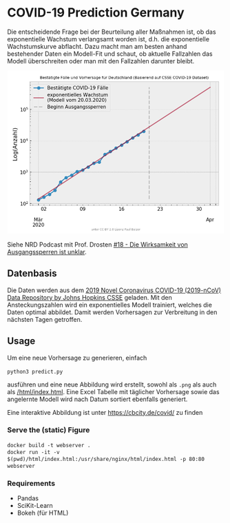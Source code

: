 # COVID-19 Prediction Germany

Die entscheidende Frage bei der Beurteilung aller Maßnahmen ist, ob das exponentielle Wachstum verlangsamt worden ist, d.h. die exponentielle Wachstumskurve abflacht. Dazu macht man am besten anhand bestehender Daten ein Modell-Fit und schaut, ob aktuelle Fallzahlen das Modell überschreiten oder man mit den Fallzahlen darunter bleibt.

![Vorhersage](2020-03-20-Germany-Covid19-Prediction.png)

Siehe NRD Podcast mit Prof. Drosten [#18 - Die Wirksamkeit von Ausgangssperren ist unklar](https://www.ndr.de/nachrichten/info/18-Coronavirus-Update-Die-Wirksamkeit-von-Ausgangssperren-ist-unklar,podcastcoronavirus148.html).

## Datenbasis

Die Daten werden aus dem [2019 Novel Coronavirus COVID-19 (2019-nCoV) Data Repository by Johns Hopkins CSSE](https://github.com/CSSEGISandData/COVID-19) geladen. Mit den Ansteckungszahlen wird ein exponentielles Modell trainiert, welches die Daten optimal abbildet. Damit werden Vorhersagen zur Verbreitung in den nächsten Tagen getroffen.

## Usage

Um eine neue Vorhersage zu generieren, einfach

`python3 predict.py`

ausführen und eine neue Abbildung wird erstellt, sowohl als `.png` als auch als [/html/index.html](/html/index.html). Eine Excel Tabelle mit täglicher Vorhersage sowie das angelernte Modell wird nach Datum sortiert ebenfalls generiert.

Eine interaktive Abbildung ist unter https://cbcity.de/covid/ zu finden

### Serve the (static) Figure

```
docker build -t webserver .
docker run -it -v $(pwd)/html/index.html:/usr/share/nginx/html/index.html -p 80:80 webserver
```

### Requirements

* Pandas
* SciKit-Learn
* Bokeh (für HTML)